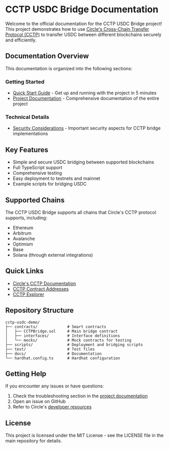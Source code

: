 # CCTP USDC Bridge Documentation

Welcome to the official documentation for the CCTP USDC Bridge project! This project demonstrates how to use [Circle's Cross-Chain Transfer Protocol (CCTP)](https://www.circle.com/en/cross-chain-transfer-protocol) to transfer USDC between different blockchains securely and efficiently.

## Documentation Overview

This documentation is organized into the following sections:

### Getting Started

- [Quick Start Guide](./quick-start-guide.md) - Get up and running with the project in 5 minutes
- [Project Documentation](./project-documentation.md) - Comprehensive documentation of the entire project

### Technical Details

- [Security Considerations](./security-considerations.md) - Important security aspects for CCTP bridge implementations

## Key Features

- Simple and secure USDC bridging between supported blockchains
- Full TypeScript support
- Comprehensive testing
- Easy deployment to testnets and mainnet
- Example scripts for bridging USDC

## Supported Chains

The CCTP USDC Bridge supports all chains that Circle's CCTP protocol supports, including:

- Ethereum
- Arbitrum
- Avalanche
- Optimism
- Base
- Solana (through external integrations)

## Quick Links

- [Circle's CCTP Documentation](https://developers.circle.com/stablecoins/docs/cctp-getting-started)
- [CCTP Contract Addresses](https://developers.circle.com/stablecoins/docs/cctp-contract-addresses)
- [CCTP Explorer](https://cctp-explorer.circle.com/)

## Repository Structure

```
cctp-usdc-demo/
├── contracts/             # Smart contracts
│   ├── CCTPBridge.sol     # Main bridge contract
│   ├── interfaces/        # Interface definitions
│   └── mocks/             # Mock contracts for testing
├── scripts/               # Deployment and bridging scripts
├── test/                  # Test files
├── docs/                  # Documentation
└── hardhat.config.ts      # Hardhat configuration
```

## Getting Help

If you encounter any issues or have questions:

1. Check the troubleshooting section in the [project documentation](./project-documentation.md#troubleshooting)
2. Open an issue on GitHub
3. Refer to Circle's [developer resources](https://developers.circle.com/)

## License

This project is licensed under the MIT License - see the LICENSE file in the main repository for details. 